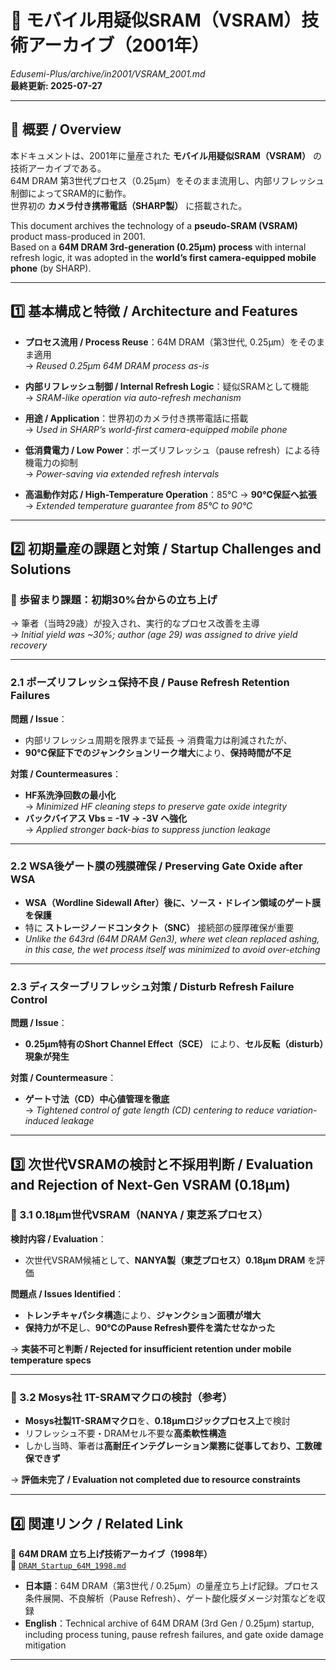 # 📘 モバイル用疑似SRAM（VSRAM）技術アーカイブ（2001年）  
*Edusemi-Plus/archive/in2001/VSRAM_2001.md*  
**最終更新: 2025-07-27**

---

## 🧭 概要 / **Overview**

本ドキュメントは、2001年に量産された **モバイル用疑似SRAM（VSRAM）** の技術アーカイブである。  
64M DRAM 第3世代プロセス（0.25μm）をそのまま流用し、内部リフレッシュ制御によってSRAM的に動作。  
世界初の **カメラ付き携帯電話（SHARP製）** に搭載された。

This document archives the technology of a **pseudo-SRAM (VSRAM)** product mass-produced in 2001.  
Based on a **64M DRAM 3rd-generation (0.25μm) process** with internal refresh logic, it was adopted in the **world’s first camera-equipped mobile phone** (by SHARP).

---

## 1️⃣ 基本構成と特徴 / **Architecture and Features**

- **プロセス流用 / Process Reuse**：64M DRAM（第3世代, 0.25μm）をそのまま適用  
  → *Reused 0.25μm 64M DRAM process as-is*

- **内部リフレッシュ制御 / Internal Refresh Logic**：疑似SRAMとして機能  
  → *SRAM-like operation via auto-refresh mechanism*

- **用途 / Application**：世界初のカメラ付き携帯電話に搭載  
  → *Used in SHARP’s world-first camera-equipped mobile phone*

- **低消費電力 / Low Power**：ポーズリフレッシュ（pause refresh）による待機電力の抑制  
  → *Power-saving via extended refresh intervals*

- **高温動作対応 / High-Temperature Operation**：85℃ → **90℃保証へ拡張**  
  → *Extended temperature guarantee from 85°C to 90°C*

---

## 2️⃣ 初期量産の課題と対策 / **Startup Challenges and Solutions**

### 🔸 歩留まり課題：**初期30%台からの立ち上げ**
→ 筆者（当時29歳）が投入され、実行的なプロセス改善を主導  
→ *Initial yield was ~30%; author (age 29) was assigned to drive yield recovery*

---

### 2.1 ポーズリフレッシュ保持不良 / **Pause Refresh Retention Failures**

**問題 / Issue**：
- 内部リフレッシュ周期を限界まで延長 → 消費電力は削減されたが、  
- **90℃保証下でのジャンクションリーク増大**により、**保持時間が不足**

**対策 / Countermeasures**：
- **HF系洗浄回数の最小化**  
  → *Minimized HF cleaning steps to preserve gate oxide integrity*
- **バックバイアス Vbs = -1V → -3V へ強化**  
  → *Applied stronger back-bias to suppress junction leakage*

---

### 2.2 WSA後ゲート膜の残膜確保 / **Preserving Gate Oxide after WSA**

- **WSA（Wordline Sidewall After）後に、ソース・ドレイン領域のゲート膜を保護**  
- 特に **ストレージノードコンタクト（SNC）** 接続部の膜厚確保が重要  
- *Unlike the 643rd (64M DRAM Gen3), where wet clean replaced ashing,  
  in this case, the wet process itself was minimized to avoid over-etching*

---

### 2.3 ディスターブリフレッシュ対策 / **Disturb Refresh Failure Control**

**問題 / Issue**：
- **0.25μm特有のShort Channel Effect（SCE）** により、**セル反転（disturb）現象が発生**

**対策 / Countermeasure**：
- **ゲート寸法（CD）中心値管理を徹底**  
  → *Tightened control of gate length (CD) centering to reduce variation-induced leakage*

---

## 3️⃣ 次世代VSRAMの検討と不採用判断 / **Evaluation and Rejection of Next-Gen VSRAM (0.18μm)**

### 🧪 3.1 0.18μm世代VSRAM（NANYA / 東芝系プロセス）

**検討内容 / Evaluation**：
- 次世代VSRAM候補として、**NANYA製（東芝プロセス）0.18μm DRAM** を評価

**問題点 / Issues Identified**：
- **トレンチキャパシタ構造**により、**ジャンクション面積が増大**  
- **保持力が不足**し、**90℃のPause Refresh要件を満たせなかった**

→ **実装不可と判断 / Rejected for insufficient retention under mobile temperature specs**

---

### 🧪 3.2 Mosys社 1T-SRAMマクロの検討（参考）

- **Mosys社製1T-SRAMマクロ**を、**0.18μmロジックプロセス上**で検討  
- リフレッシュ不要・DRAMセル不要な**高柔軟性構造**  
- しかし当時、筆者は**高耐圧インテグレーション業務に従事しており、工数確保できず**

→ **評価未完了 / Evaluation not completed due to resource constraints**

---

## 4️⃣ 関連リンク / **Related Link**

📂 **64M DRAM 立ち上げ技術アーカイブ（1998年）**  
📄 [`DRAM_Startup_64M_1998.md`](../in1998/DRAM_Startup_64M_1998.md)

- **日本語**：64M DRAM（第3世代 / 0.25μm）の量産立ち上げ記録。プロセス条件展開、不良解析（Pause Refresh）、ゲート酸化膜ダメージ対策などを収録  
- **English**：Technical archive of 64M DRAM (3rd Gen / 0.25μm) startup, including process tuning, pause refresh failures, and gate oxide damage mitigation

---
